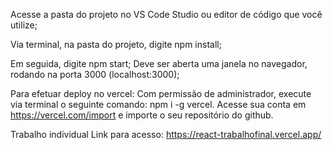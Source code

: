 Acesse a pasta do projeto no VS Code Studio ou editor de código que você utilize; 

Via terminal, na pasta do projeto, digite npm install; 

Em seguida, digite npm start; Deve ser aberta uma janela no navegador, rodando na porta 3000 (localhost:3000);

Para efetuar deploy no vercel:
Com permissão de administrador, execute via terminal o seguinte comando: npm i -g vercel.
Acesse sua conta em https://vercel.com/import e importe o seu repositório do github.

Trabalho individual
Link para acesso: https://react-trabalhofinal.vercel.app/
